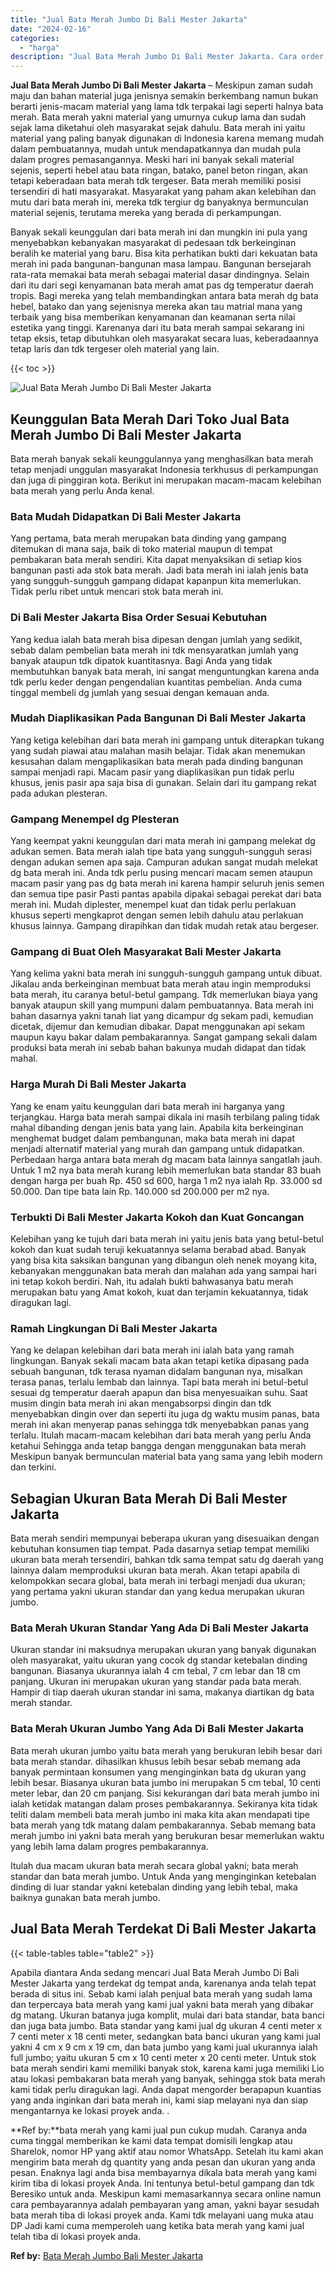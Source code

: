 ```yaml
---
title: "Jual Bata Merah Jumbo Di Bali Mester Jakarta"
date: "2024-02-16"
categories: 
  - "harga"
description: "Jual Bata Merah Jumbo Di Bali Mester Jakarta. Cara order bata merah yang kami jual pun cukup mudah. Caranya anda cuma tinggal memberikan ke kami data tempat..."
---
```


**Jual Bata Merah Jumbo Di Bali Mester Jakarta** – Meskipun zaman sudah maju dan bahan material juga jenisnya semakin berkembang namun bukan berarti jenis-macam material yang lama tdk terpakai lagi seperti halnya bata merah. Bata merah yakni material yang umurnya cukup lama dan sudah sejak lama diketahui oleh masyarakat sejak dahulu. Bata merah ini yaitu material yang paling banyak digunakan di Indonesia karena memang mudah dalam pembuatannya, mudah untuk mendapatkannya dan mudah pula dalam progres pemasangannya. Meski hari ini banyak sekali material sejenis, seperti hebel atau bata ringan, batako, panel beton ringan, akan tetapi keberadaan bata merah tdk tergeser. Bata merah memiliki posisi tersendiri di hati masyarakat. Masyarakat yang paham akan kelebihan dan mutu dari bata merah ini, mereka tdk tergiur dg banyaknya bermunculan material sejenis, terutama mereka yang berada di perkampungan.

Banyak sekali keunggulan dari bata merah ini dan mungkin ini pula yang menyebabkan kebanyakan masyarakat di pedesaan tdk berkeinginan beralih ke material yang baru. Bisa kita perhatikan bukti dari kekuatan bata merah ini pada bangunan-bangunan masa lampau. Bangunan bersejarah rata-rata memakai bata merah sebagai material dasar dindingnya. Selain dari itu dari segi kenyamanan bata merah amat pas dg temperatur daerah tropis. Bagi mereka yang telah membandingkan antara bata merah dg bata hebel, batako dan yang sejenisnya mereka akan tau matrial mana yang terbaik yang bisa memberikan kenyamanan dan keamanan serta nilai estetika yang tinggi. Karenanya dari itu bata merah sampai sekarang ini tetap eksis, tetap dibutuhkan oleh masyarakat secara luas, keberadaannya tetap laris dan tdk tergeser oleh material yang lain.

{{< toc >}}

![Jual Bata Merah Jumbo Di Bali Mester Jakarta](/images/jual-bata-merah-33.png)

## Keunggulan Bata Merah Dari Toko Jual Bata Merah Jumbo Di Bali Mester Jakarta

Bata merah banyak sekali keunggulannya yang menghasilkan bata merah tetap menjadi unggulan masyarakat Indonesia terkhusus di perkampungan dan juga di pinggiran kota. Berikut ini merupakan macam-macam kelebihan bata merah yang perlu Anda kenal.

### Bata Mudah Didapatkan Di Bali Mester Jakarta

Yang pertama, bata merah merupakan bata dinding yang gampang ditemukan di mana saja, baik di toko material maupun di tempat pembakaran bata merah sendiri. Kita dapat menyaksikan di setiap kios bangunan pasti ada stok bata merah. Jadi bata merah ini ialah jenis bata yang sungguh-sungguh gampang didapat kapanpun kita memerlukan. Tidak perlu ribet untuk mencari stok bata merah ini.

### Di Bali Mester Jakarta Bisa Order Sesuai Kebutuhan

Yang kedua ialah bata merah bisa dipesan dengan jumlah yang sedikit, sebab dalam pembelian bata merah ini tdk mensyaratkan jumlah yang banyak ataupun tdk dipatok kuantitasnya. Bagi Anda yang tidak membutuhkan banyak bata merah, ini sangat menguntungkan karena anda tdk perlu keder dengan pengendalian kuantitas pembelian. Anda cuma tinggal membeli dg jumlah yang sesuai dengan kemauan anda.

### Mudah Diaplikasikan Pada Bangunan Di Bali Mester Jakarta

Yang ketiga kelebihan dari bata merah ini gampang untuk diterapkan tukang yang sudah piawai atau malahan masih belajar. Tidak akan menemukan kesusahan dalam mengaplikasikan bata merah pada dinding bangunan sampai menjadi rapi. Macam pasir yang diaplikasikan pun tidak perlu khusus, jenis pasir apa saja bisa di gunakan. Selain dari itu gampang rekat pada adukan plesteran.

### Gampang Menempel dg Plesteran

Yang keempat yakni keunggulan dari mata merah ini gampang melekat dg adukan semen. Bata merah ialah tipe bata yang sungguh-sungguh serasi dengan adukan semen apa saja. Campuran adukan sangat mudah melekat dg bata merah ini. Anda tdk perlu pusing mencari macam semen ataupun macam pasir yang pas dg bata merah ini karena hampir seluruh jenis semen dan semua tipe pasir Pasti pantas apabila dipakai sebagai perekat dari bata merah ini. Mudah diplester, menempel kuat dan tidak perlu perlakuan khusus seperti mengkaprot dengan semen lebih dahulu atau perlakuan khusus lainnya. Gampang dirapihkan dan tidak mudah retak atau bergeser.

### Gampang di Buat Oleh Masyarakat Bali Mester Jakarta

Yang kelima yakni bata merah ini sungguh-sungguh gampang untuk dibuat. Jikalau anda berkeinginan membuat bata merah atau ingin memproduksi bata merah, itu caranya betul-betul gampang. Tdk memerlukan biaya yang banyak ataupun skill yang mumpuni dalam pembuatannya. Bata merah ini bahan dasarnya yakni tanah liat yang dicampur dg sekam padi, kemudian dicetak, dijemur dan kemudian dibakar. Dapat menggunakan api sekam maupun kayu bakar dalam pembakarannya. Sangat gampang sekali dalam produksi bata merah ini sebab bahan bakunya mudah didapat dan tidak mahal.

### Harga Murah Di Bali Mester Jakarta

Yang ke enam yaitu keunggulan dari bata merah ini harganya yang terjangkau. Harga bata merah sampai dikala ini masih terbilang paling tidak mahal dibanding dengan jenis bata yang lain. Apabila kita berkeinginan menghemat budget dalam pembangunan, maka bata merah ini dapat menjadi alternatif material yang murah dan gampang untuk didapatkan. Perbedaan harga antara bata merah dg macam bata lainnya sangatlah jauh. Untuk 1 m2 nya bata merah kurang lebih memerlukan bata standar 83 buah dengan harga per buah Rp. 450 sd 600, harga 1 m2 nya ialah Rp. 33.000 sd 50.000. Dan tipe bata lain Rp. 140.000 sd 200.000 per m2 nya.

### Terbukti Di Bali Mester Jakarta Kokoh dan Kuat Goncangan

Kelebihan yang ke tujuh dari bata merah ini yaitu jenis bata yang betul-betul kokoh dan kuat sudah teruji kekuatannya selama berabad abad. Banyak yang bisa kita saksikan bangunan yang dibangun oleh nenek moyang kita, kebanyakan menggunakan bata merah dan malahan ada yang sampai hari ini tetap kokoh berdiri. Nah, itu adalah bukti bahwasanya batu merah merupakan batu yang Amat kokoh, kuat dan terjamin kekuatannya, tidak diragukan lagi.

### Ramah Lingkungan Di Bali Mester Jakarta

Yang ke delapan kelebihan dari bata merah ini ialah bata yang ramah lingkungan. Banyak sekali macam bata akan tetapi ketika dipasang pada sebuah bangunan, tdk terasa nyaman didalam bangunan nya, misalkan terasa panas, terlalu lembab dan lainnya. Tapi bata merah ini betul-betul sesuai dg temperatur daerah apapun dan bisa menyesuaikan suhu. Saat musim dingin bata merah ini akan mengabsorpsi dingin dan tdk menyebabkan dingin over dan seperti itu juga dg waktu musim panas, bata merah ini akan menyerap panas sehingga tdk menyebabkan panas yang terlalu. Itulah macam-macam kelebihan dari bata merah yang perlu Anda ketahui Sehingga anda tetap bangga dengan menggunakan bata merah Meskipun banyak bermunculan material bata yang sama yang lebih modern dan terkini.

## Sebagian Ukuran Bata Merah Di Bali Mester Jakarta

Bata merah sendiri mempunyai beberapa ukuran yang disesuaikan dengan kebutuhan konsumen tiap tempat. Pada dasarnya setiap tempat memiliki ukuran bata merah tersendiri, bahkan tdk sama tempat satu dg daerah yang lainnya dalam memproduksi ukuran bata merah. Akan tetapi apabila di kelompokkan secara global, bata merah ini terbagi menjadi dua ukuran; yang pertama yakni ukuran standar dan yang kedua merupakan ukuran jumbo.

### Bata Merah Ukuran Standar Yang Ada Di Bali Mester Jakarta

Ukuran standar ini maksudnya merupakan ukuran yang banyak digunakan oleh masyarakat, yaitu ukuran yang cocok dg standar ketebalan dinding bangunan. Biasanya ukurannya ialah 4 cm tebal, 7 cm lebar dan 18 cm panjang. Ukuran ini merupakan ukuran yang standar pada bata merah. Hampir di tiap daerah ukuran standar ini sama, makanya diartikan dg bata merah standar.

### Bata Merah Ukuran Jumbo Yang Ada Di Bali Mester Jakarta

Bata merah ukuran jumbo yaitu bata merah yang berukuran lebih besar dari bata merah standar. dihasilkan khusus lebih besar sebab memang ada banyak permintaan konsumen yang menginginkan bata dg ukuran yang lebih besar. Biasanya ukuran bata jumbo ini merupakan 5 cm tebal, 10 centi meter lebar, dan 20 cm panjang. Sisi kekurangan dari bata merah jumbo ini ialah ketidak matangan dalam proses pembakarannya. Sekiranya kita tidak teliti dalam membeli bata merah jumbo ini maka kita akan mendapati tipe bata merah yang tdk matang dalam pembakarannya. Sebab memang bata merah jumbo ini yakni bata merah yang berukuran besar memerlukan waktu yang lebih lama dalam progres pembakarannya.

Itulah dua macam ukuran bata merah secara global yakni; bata merah standar dan bata merah jumbo. Untuk Anda yang menginginkan ketebalan dinding di luar standar yakni ketebalan dinding yang lebih tebal, maka baiknya gunakan bata merah jumbo.

## Jual Bata Merah Terdekat Di Bali Mester Jakarta

{{< table-tables table="table2" >}}

Apabila diantara Anda sedang mencari Jual Bata Merah Jumbo Di Bali Mester Jakarta yang terdekat dg tempat anda, karenanya anda telah tepat berada di situs ini. Sebab kami ialah penjual bata merah yang sudah lama dan terpercaya bata merah yang kami jual yakni bata merah yang dibakar dg matang. Ukuran batanya juga komplit, mulai dari bata standar, bata banci dan juga bata jumbo. Bata standar yang kami jual dg ukuran 4 centi meter x 7 centi meter x 18 centi meter, sedangkan bata banci ukuran yang kami jual yakni 4 cm x 9 cm x 19 cm, dan bata jumbo yang kami jual ukurannya ialah full jumbo; yaitu ukuran 5 cm x 10 centi meter x 20 centi meter. Untuk stok bata merah sendiri kami memiliki banyak stok, karena kami juga memiliki Lio atau lokasi pembakaran bata merah yang banyak, sehingga stok bata merah kami tidak perlu diragukan lagi. Anda dapat mengorder berapapun kuantias yang anda inginkan dari bata merah ini, kami siap melayani nya dan siap mengantarnya ke lokasi proyek anda.
.

**Ref by:**bata merah yang kami jual pun cukup mudah. Caranya anda cuma tinggal memberikan ke kami data tempat domisili lengkap atau Sharelok, nomor HP yang aktif atau nomor WhatsApp. Setelah itu kami akan mengirim bata merah dg quantity yang anda pesan dan ukuran yang anda pesan. Enaknya lagi anda bisa membayarnya dikala bata merah yang kami kirim tiba di lokasi proyek Anda. Ini tentunya betul-betul gampang dan tdk Beresiko untuk anda. Meskipun kami memasarkannya secara online namun cara pembayarannya adalah pembayaran yang aman, yakni bayar sesudah bata merah tiba di lokasi proyek anda. Kami tdk melayani uang muka atau DP Jadi kami cuma memperoleh uang ketika bata merah yang kami jual telah tiba di lokasi proyek anda.

**Ref by:** [Bata Merah Jumbo Bali Mester Jakarta](https://id.wikipedia.org/wiki/Bata)

